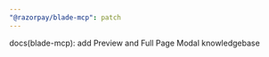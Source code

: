 ```yaml
---
"@razorpay/blade-mcp": patch
---
```


docs(blade-mcp): add Preview and Full Page Modal knowledgebase
